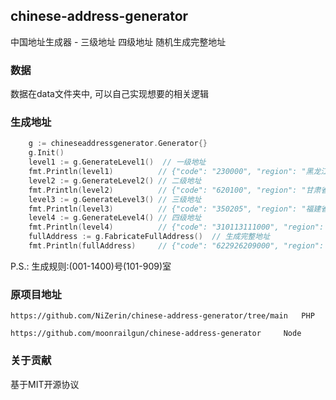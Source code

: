## chinese-address-generator
中国地址生成器 - 三级地址 四级地址 随机生成完整地址

### 数据
数据在data文件夹中, 可以自己实现想要的相关逻辑


### 生成地址

```go
    g := chineseaddressgenerator.Generator{}
    g.Init()
    level1 := g.GenerateLevel1()  // 一级地址
    fmt.Println(level1)          // {"code": "230000", "region": "黑龙江省"}
    level2 := g.GenerateLevel2() // 二级地址
    fmt.Println(level2)          // {"code": "620100", "region": "甘肃省兰州市"}
	level3 := g.GenerateLevel3() // 三级地址
    fmt.Println(level3)          // {"code": "350205", "region": "福建省厦门市海沧区"}
    level4 := g.GenerateLevel4() // 四级地址 
    fmt.Println(level4)          // {"code": "310113111000", "region": "上海市市辖区宝山区高境镇"}
	fullAddress := g.FabricateFullAddress()  // 生成完整地址
    fmt.Println(fullAddress)     // {"code": "622926209000", "region": "甘肃省临夏回族自治州东乡族自治县五家乡1115号182室", "buildNo": 1115, "roomNo": 182}
```
P.S.: 生成规则:(001-1400)号(101-909)室

### 原项目地址

```
https://github.com/NiZerin/chinese-address-generator/tree/main   PHP

https://github.com/moonrailgun/chinese-address-generator     Node

```
### 关于贡献

基于MIT开源协议


